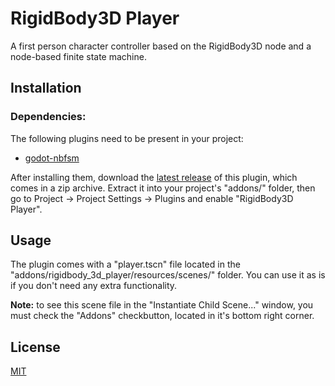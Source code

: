 # RigidBody3D Player

A first person character controller based on the RigidBody3D node and a node-based finite state machine.

## Installation

### Dependencies:

The following plugins need to be present in your project:
- [godot-nbfsm](https://github.com/snddude/godot-nbfsm)

After installing them, download the [latest release](https://github.com/snddude/godot-rigidbody_3d_player/releases/latest) of this plugin, which comes in a zip archive. Extract it into your project's "addons/" folder, then go to Project → Project Settings → Plugins and enable "RigidBody3D Player".

## Usage

The plugin comes with a "player.tscn" file located in the "addons/rigidbody_3d_player/resources/scenes/" folder. You can use it as is if you don't need any extra functionality.

**Note:** to see this scene file in the "Instantiate Child Scene..." window, you must check the "Addons" checkbutton, located in it's bottom right corner.

## License

[MIT](https://en.wikipedia.org/wiki/MIT_License)
